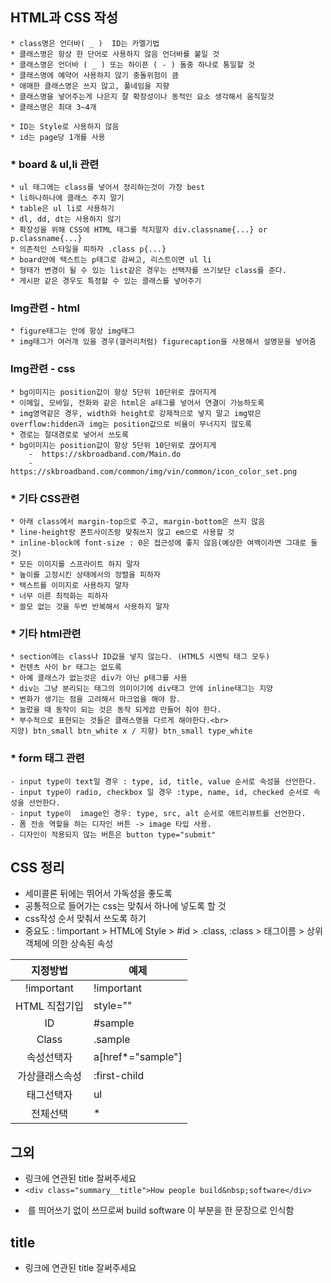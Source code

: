 
## HTML과 CSS 작성
```
* class명은 언더바( _ )  ID는 카멜기법
* 클래스명은 항상 한 단어로 사용하지 않음 언더바를 붙일 것
* 클래스명은 언더바 ( _ ) 또는 하이픈 ( - ) 둘중 하나로 통일할 것
* 클래스명에 예약어 사용하지 않기 충돌위험이 큼
* 애매한 클래스명은 쓰지 않고, 풀네임을 지향
* 클래스명을 넣어주는게 나은지 잘 확장성이나 동적인 요소 생각해서 움직일것
* 클래스명은 최대 3~4개

* ID는 Style로 사용하지 않음
* id는 page당 1개를 사용
```

### * board & ul,li 관련
```
* ul 태그에는 class를 넣어서 정리하는것이 가장 best
* li하나하나에 클래스 주지 말기
* table은 ul li로 사용하기
* dl, dd, dt는 사용하지 않기
* 확장성을 위해 CSS에 HTML 태그를 적지말자 div.classname{...} or p.classname{...}
* 의존적인 스타일을 피하자 .class p{...}
* board안에 텍스트는 p태그로 감싸고, 리스트이면 ul li
* 형태가 변경이 될 수 있는 list같은 경우는 선택자를 쓰기보단 class를 준다.
* 게시판 같은 경우도 특정할 수 있는 클래스를 넣어주기
```

### Img관련 - html
```
* figure태그는 안에 항상 img태그
* img태그가 여러개 있을 경우(갤러리처럼) figurecaption을 사용해서 설명문을 넣어줌
```

### Img관련 - css
```
* bg이미지는 position값이 항상 5단위 10단위로 끊어지게
* 이메일, 모바일, 전화와 같은 html은 a태그를 넣어서 연결이 가능하도록
* img영역같은 경우, width와 height로 강제적으로 넣지 말고 img밖은 overflow:hidden과 img는 position값으로 비율이 무너지지 않도록
* 경로는 절대경로로 넣어서 쓰도록
* bg이미지는 position값이 항상 5단위 10단위로 끊어지게
    -  https://skbroadband.com/Main.do
    -  https://skbroadband.com/common/img/vin/common/icon_color_set.png

```

### * 기타 CSS관련
```
* 아래 class에서 margin-top으로 주고, margin-bottom은 쓰지 않음
* line-height랑 폰트사이즈랑 맞춰쓰지 않고 em으로 사용할 것
* inline-block에 font-size : 0은 접근성에 좋지 않음(예상한 여백이라면 그대로 둘것)
* 모든 이미지를 스프라이트 하지 말자
* 높이를 고정시킨 상태에서의 정렬을 피하자
* 텍스트를 이미지로 사용하지 말자
* 너무 이른 최적화는 피하자
* 쓸모 없는 것을 두번 반복해서 사용하지 말자
```


### * 기타 html관련
```
* section에는 class나 ID값을 넣지 않는다. (HTML5 시멘틱 태그 모두)
* 컨텐츠 사이 br 태그는 없도록
* 아예 클래스가 없는것은 div가 아닌 p태그를 사용
* div는 그냥 분리되는 태그의 의미이기에 div태그 안에 inline태그는 지양
* 변화가 생기는 점을 고려해서 마크업을 해야 함.
* 눌렀을 때 동작이 되는 것은 동작 되게끔 만들어 줘야 한다.
* 부수적으로 표현되는 것들은 클래스명을 다르게 해야한다.<br>
지양) btn_small btn_white x / 지향) btn_small type_white
```

### * form 태그 관련
```
- input type이 text일 경우 : type, id, title, value 순서로 속성을 선언한다.
- input type이 radio, checkbox 일 경우 :type, name, id, checked 순서로 속성을 선언한다.
- input type이  image인 경우: type, src, alt 순서로 애트리뷰트를 선언한다.
- 폼 전송 역할을 하는 디자인 버튼 -> image 타입 사용.
- 디자인이 적용되지 않는 버튼은 button type="submit"

```

## CSS 정리

* 세미콜론 뒤에는 뛰어서 가독성을 좋도록
* 공통적으로 들어가는 css는 맞춰서 하나에 넣도록 할 것
* css작성 순서 맞춰서 쓰도록 하기
* 중요도 : !important > HTML에 Style > #id > .class, :class > 태그이름 > 상위 객체에 의한 상속된 속성

|    지정방법    | 예제              |
|:--------------:|-------------------|
|   !important   | !important        |
|  HTML 직접기입 | style=""          |
|       ID       | #sample           |
|      Class     | .sample           |
|   속성선택자   | a[href*="sample"] |
| 가상클래스속성 | :first-child      |
|   태그선택자   | ul                |
|    전체선택    | *                 |


## 그외
 * 링크에 연관된 title 잘써주세요
 *  `<div class="summary__title">How people build&nbsp;software</div>`
 - &nbsp;를 띄어쓰기 없이 쓰므로써 build&nbsp;software 이 부분을 한 문장으로 인식함


## title
 * 링크에 연관된 title 잘써주세요
